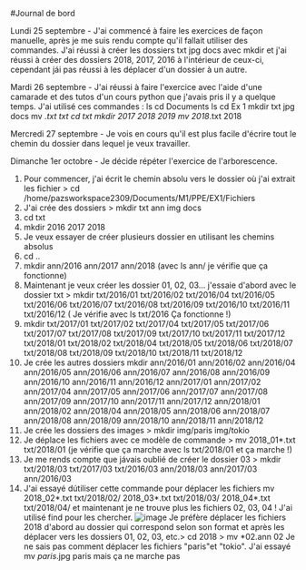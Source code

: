 #Journal de bord

Lundi 25 septembre -
  J'ai commencé à faire les exercices de façon manuelle, après je me suis rendu compte qu'il fallait utiliser des commandes. J'ai réussi à créer les dossiers txt jpg docs avec mkdir et j'ai réussi à créer des dossiers 2018, 2017, 2016 à l'intérieur de ceux-ci, cependant jái pas réussi à les déplacer d'un dossier à un autre.
  
Mardi 26 septembre -
J'ai réussi à faire l'exercice avec l'aide d'une camarade et des tutos d'un cours python que j'avais pris il y a quelque temps. J'ai utilisé ces commandes : 
ls
  cd Documents
      ls
        cd Ex 1
            mkdir txt jpg docs
              mv *.txt txt
	              cd txt 
		                mkdir 2017 2018 2019
			                  mv 2018*.txt 2018

Mercredi 27 septembre -
Je vois en cours qu'il est plus facile d'écrire tout le chemin du dossier dans lequel je veux travailler.

Dimanche 1er octobre -
Je décide répéter l'exercice de l'arborescence. 
1. Pour commencer, j'ai écrit le chemin absolu vers le dossier où j'ai extrait les fichier > cd /home/pazsworkspace2309/Documents/M1/PPE/EX1/Fichiers
2. J'ai crée des dossiers > mkdir txt ann img docs
3. cd txt
4. mkdir 2016 2017 2018
5. Je veux essayer de créer plusieurs dossier en utilisant les chemins absolus
6. cd ..
7. mkdir ann/2016 ann/2017 ann/2018 (avec ls ann/ je vérifie que ça fonctionne)
8. Maintenant je veux créer les dossier 01, 02, 03... j'essaie d'abord avec le dossier txt > mkdir txt/2016/01 txt/2016/02 txt/2016/04 txt/2016/05 txt/2016/06 txt/2016/07 txt/2016/08 txt/2016/09 txt/2016/10 txt/2016/11 txt/2016/12 ( Je vérifie avec ls txt/2016 Ça fonctionne !)
9. mkdir txt/2017/01 txt/2017/02 txt/2017/04 txt/2017/05 txt/2017/06 txt/2017/07 txt/2017/08 txt/2017/09 txt/2017/10 txt/2017/11 txt/2017/12 txt/2018/01 txt/2018/02 txt/2018/04 txt/2018/05 txt/2018/06 txt/2018/07 txt/2018/08 txt/2018/09 txt/2018/10 txt/2018/11 txt/2018/12
10. Je crée les autres dossiers mkdir ann/2016/01 ann/2016/02 ann/2016/04 ann/2016/05 ann/2016/06 ann/2016/07 ann/2016/08 ann/2016/09 ann/2016/10 ann/2016/11 ann/2016/12 ann/2017/01 ann/2017/02 ann/2017/04 ann/2017/05 ann/2017/06 ann/2017/07 ann/2017/08 ann/2017/09 ann/2017/10 ann/2017/11 ann/2017/12 ann/2018/01 ann/2018/02 ann/2018/04 ann/2018/05 ann/2018/06 ann/2018/07 ann/2018/08 ann/2018/09 ann/2018/10 ann/2018/11 ann/2018/12
11. Je crée les dossiers des images > mkdir img/paris img/tokio
12. Je déplace les fichiers avec ce modèle de commande > mv 2018_01*.txt txt/2018/01 (je vérifie que ça marche avec ls txt/2018/01 et ça marche !)
13. Je me rends compte que jávais oublié de créer le dossier 03 > mkdir txt/2018/03 txt/2017/03 txt/2016/03 ann/2018/03 ann/2017/03 ann/2016/03
14. J'ai essayé dútiliser cette commande pour déplacer les fichiers mv 2018_02*.txt txt/2018/02/  2018_03*.txt txt/2018/03/  2018_04*.txt txt/2018/04/ et maintenant je ne trouve plus les fichiers 02, 03, 04 ! J'ai utilisé find pour les chercher. ![image](https://github.com/Paz2311/PPE1-2023/assets/145554369/8c073471-c998-4395-8616-9f1262978d97)
Je préfère déplacer les fichiers 2018 d'abord au dossier qui correspond selon son format et après les déplacer vers les dossiers 01, 02, 03, etc.> cd 2018 > mv *02.ann 02
Je ne sais pas comment déplacer les fichiers "paris"et "tokio". J'ai essayé mv *paris*.jpg paris mais ça ne marche pas 









